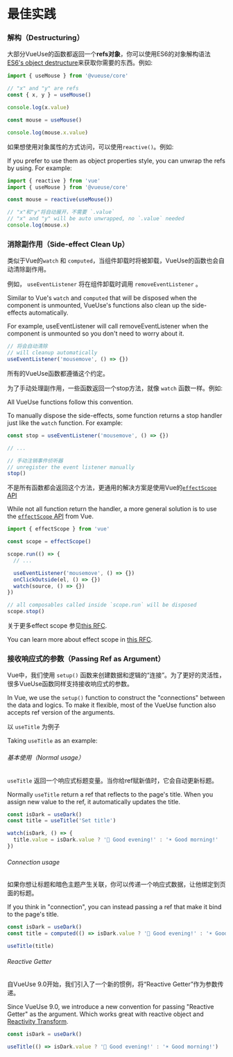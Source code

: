 # 最佳实践

### 解构（Destructuring）

大部分VueUse的函数都返回一个**refs对象**，你可以使用ES6的对象解构语法 [ES6's object destructure]( https://developer.mozilla.org/zh-CN/docs/Web/JavaScript/Reference/Operators/Destructuring_assignment)来获取你需要的东西。例如:

```ts
import { useMouse } from '@vueuse/core'

// "x" and "y" are refs
const { x, y } = useMouse()

console.log(x.value)

const mouse = useMouse()

console.log(mouse.x.value)
```

如果想使用对象属性的方式访问，可以使用`reactive()`。例如:

If you prefer to use them as object properties style, you can unwrap the refs by using. For example:

```ts
import { reactive } from 'vue'
import { useMouse } from '@vueuse/core'

const mouse = reactive(useMouse())

// "x"和"y"将自动展开，不需要 `.value`
// "x" and "y" will be auto unwrapped, no `.value` needed
console.log(mouse.x)
```

### 消除副作用（Side-effect Clean Up）

类似于Vue的`watch` 和 `computed`，当组件卸载时将被卸载，VueUse的函数也会自动清除副作用。

例如， `useEventListener` 将在组件卸载时调用 `removeEventListener` 。


Similar to Vue's `watch` and `computed` that will be disposed when the component is unmounted, VueUse's functions also clean up the side-effects automatically.

For example, useEventListener will call removeEventListener when the component is unmounted so you don't need to worry about it.

```ts
// 将会自动清除
// will cleanup automatically
useEventListener('mousemove', () => {})
```

所有的VueUse函数都遵循这个约定。

为了手动处理副作用，一些函数返回一个stop方法，就像 `watch` 函数一样。例如:

All VueUse functions follow this convention.

To manually dispose the side-effects, some function returns a stop handler just like the `watch` function. For example:

```ts
const stop = useEventListener('mousemove', () => {})

// ...

// 手动注销事件侦听器
// unregister the event listener manually
stop()
```

不是所有函数都会返回这个方法，更通用的解决方案是使用Vue的[`effectScope` API](https://vuejs.org/api/reactivity-advanced.html#effectscope) 

While not all function return the handler, a more general solution is to use the [`effectScope` API](https://vuejs.org/api/reactivity-advanced.html#effectscope) from Vue.

```ts
import { effectScope } from 'vue'

const scope = effectScope()

scope.run(() => {
  // ...

  useEventListener('mousemove', () => {})
  onClickOutside(el, () => {})
  watch(source, () => {})
})

// all composables called inside `scope.run` will be disposed
scope.stop()
```

关于更多effect scope 参见[this RFC](https://github.com/vuejs/rfcs/blob/master/active-rfcs/0041-reactivity-effect-scope.md).

You can learn more about effect scope in [this RFC](https://github.com/vuejs/rfcs/blob/master/active-rfcs/0041-reactivity-effect-scope.md).

### 接收响应式的参数（Passing Ref as Argument）

Vue中，我们使用 `setup()` 函数来创建数据和逻辑的“连接”。为了更好的灵活性，很多VueUse函数同样支持接收响应式的参数。

In Vue, we use the `setup()` function to construct the "connections" between the data and logics. To make it flexible, most of the VueUse function also accepts ref version of the arguments.

以 `useTitle` 为例子

Taking `useTitle` as an example:

###### 基本使用（Normal usage）

 `useTitle` 返回一个响应式标题变量。当你给ref赋新值时，它会自动更新标题。

Normally `useTitle` return a ref that reflects to the page's title. When you assign new value to the ref, it automatically updates the title.

```ts
const isDark = useDark()
const title = useTitle('Set title')

watch(isDark, () => {
  title.value = isDark.value ? '🌙 Good evening!' : '☀️ Good morning!'
})
```

###### Connection usage

如果你想让标题和暗色主题产生关联，你可以传递一个响应式数据，让他绑定到页面的标题。

If you think in "connection", you can instead passing a ref that make it bind to the page's title.

```ts
const isDark = useDark()
const title = computed(() => isDark.value ? '🌙 Good evening!' : '☀️ Good morning!')

useTitle(title)
```

###### Reactive Getter

自VueUse 9.0开始，我们引入了一个新的惯例，将“Reactive Getter”作为参数传递。

Since VueUse 9.0, we introduce a new convention for passing "Reactive Getter" as the argument. Which works great with reactive object and [Reactivity Transform](https://vuejs.org/guide/extras/reactivity-transform.html#reactivity-transform).

```ts
const isDark = useDark()

useTitle(() => isDark.value ? '🌙 Good evening!' : '☀️ Good morning!')
```
